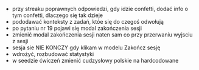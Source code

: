 - przy streaku poprawnych odpowiedzi, gdy idzie confetti, dodać info o tym confetti, dlaczego się tak dzieje
- pododawać konteksty z zadań, któe się do czegoś odwołują
- po pytaniu nr 19 pojawi się modal zakończenia sesji
- zmienić modal zakończenia sesji naten sam co przy przerwaniu wyjsciu z sesji
- sesja sie NIE KONCZY gdy klikam w modelu Zakończ sesję
- wdrożyć, rozbudować statystyki
- w seedzie ćwiczeń zmienić cudzysłowy polskie na hardcodowane
